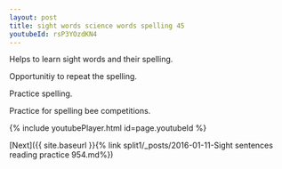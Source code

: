 ```yaml
---
layout: post
title: sight words science words spelling 45
youtubeId: rsP3YOzdKN4
---
```

 
 
Helps to learn sight words and their spelling.

Opportunitiy to repeat the spelling. 

Practice spelling. 
 
Practice for spelling bee competitions. 
 
{% include youtubePlayer.html id=page.youtubeId %}
 
 

[Next]({{ site.baseurl }}{% link  split1/_posts/2016-01-11-Sight sentences reading practice 954.md%})
 

